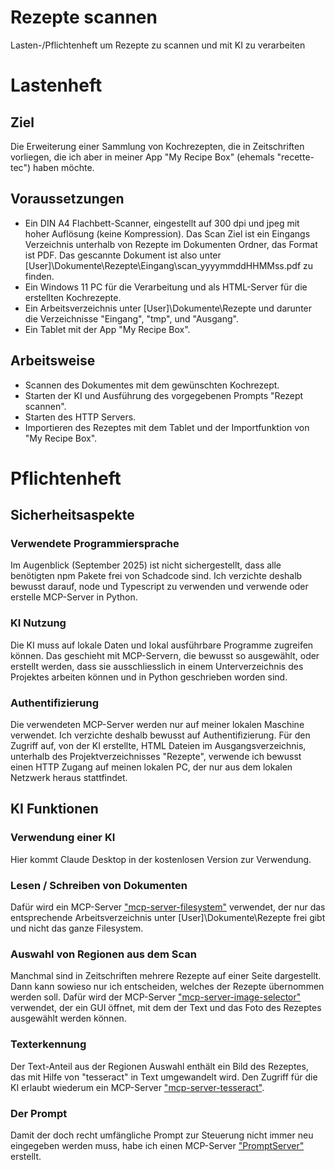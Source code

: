 # Rezepte scannen
Lasten-/Pflichtenheft um Rezepte zu scannen und mit KI zu verarbeiten

# Lastenheft
## Ziel
Die Erweiterung einer Sammlung von Kochrezepten, die in Zeitschriften vorliegen, die ich aber in meiner App "My Recipe Box" (ehemals "recette-tec") haben möchte.

## Voraussetzungen
- Ein DIN A4 Flachbett-Scanner, eingestellt auf 300 dpi und jpeg mit hoher Auflösung (keine Kompression). Das Scan Ziel ist ein Eingangs Verzeichnis unterhalb von Rezepte im Dokumenten Ordner, das Format ist PDF. Das gescannte Dokument ist also unter [User]\Dokumente\Rezepte\Eingang\scan_yyyymmddHHMMss.pdf zu finden.
- Ein Windows 11 PC für die Verarbeitung und als HTML-Server für die erstellten Kochrezepte.
- Ein Arbeitsverzeichnis unter [User]\Dokumente\Rezepte und darunter die Verzeichnisse "Eingang", "tmp", und "Ausgang".
- Ein Tablet mit der App "My Recipe Box".

## Arbeitsweise
- Scannen des Dokumentes mit dem gewünschten Kochrezept.
- Starten der KI und Ausführung des vorgegebenen Prompts "Rezept scannen".
- Starten des HTTP Servers.
- Importieren des Rezeptes mit dem Tablet und der Importfunktion von "My Recipe Box".

# Pflichtenheft
## Sicherheitsaspekte
### Verwendete Programmiersprache
Im Augenblick (September 2025) ist nicht sichergestellt, dass alle benötigten npm Pakete frei von Schadcode sind. Ich verzichte deshalb bewusst darauf, node und Typescript zu verwenden und verwende oder erstelle MCP-Server in Python.

### KI Nutzung
Die KI muss auf lokale Daten und lokal ausführbare Programme zugreifen können. Das geschieht mit MCP-Servern, die bewusst so ausgewählt, oder erstellt werden, dass sie ausschliesslich in einem Unterverzeichnis des Projektes arbeiten können und in Python geschrieben worden sind.

### Authentifizierung
Die verwendeten MCP-Server werden nur auf meiner lokalen Maschine verwendet. Ich verzichte deshalb bewusst auf Authentifizierung.
Für den Zugriff auf, von der KI erstellte, HTML Dateien im Ausgangsverzeichnis, unterhalb des Projektverzeichnisses "Rezepte", verwende ich bewusst einen HTTP Zugang auf meinen lokalen PC, der nur aus dem lokalen Netzwerk heraus stattfindet.

## KI Funktionen
### Verwendung einer KI
Hier kommt Claude Desktop in der kostenlosen Version zur Verwendung.

### Lesen / Schreiben von Dokumenten
Dafür wird ein MCP-Server ["mcp-server-filesystem"](https://github.com/MarcusJellinghaus/mcp_server_filesystem.git) verwendet, der nur das entsprechende Arbeitsverzeichnis unter [User]\Dokumente\Rezepte frei gibt und nicht das ganze Filesystem.

### Auswahl von Regionen aus dem Scan
Manchmal sind in Zeitschriften mehrere Rezepte auf einer Seite dargestellt.
Dann kann sowieso nur ich entscheiden, welches der Rezepte übernommen werden soll.
Dafür wird der MCP-Server ["mcp-server-image-selector"](https://github.com/lka/mcp_server_image_selector.git) verwendet, der ein GUI öffnet, mit dem der Text und das Foto des Rezeptes ausgewählt werden können.

### Texterkennung
Der Text-Anteil aus der Regionen Auswahl enthält ein Bild des Rezeptes, das mit Hilfe von "tesseract" in Text umgewandelt wird. Den Zugriff für die KI erlaubt wiederum ein MCP-Server ["mcp-server-tesseract"](https://github.com/lka/mcp_server_tesseract.git).

### Der Prompt
Damit der doch recht umfängliche Prompt zur Steuerung nicht immer neu eingegeben werden muss,
habe ich einen MCP-Server ["PromptServer"](https://github.com/lka/mcp_server_prompt.git) erstellt.
